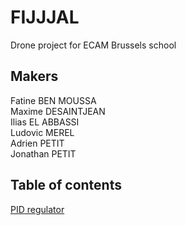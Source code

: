 # FIJJJAL
Drone project for ECAM Brussels school

## Makers
Fatine BEN MOUSSA </br>
Maxime DESAINTJEAN </br>
Ilias EL ABBASSI </br>
Ludovic MEREL </br>
Adrien PETIT </br>
Jonathan PETIT </br>

## Table of contents
[PID regulator](./pid/README.md)
